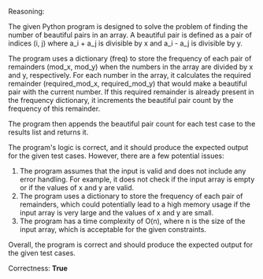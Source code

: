 Reasoning:

The given Python program is designed to solve the problem of finding the number of beautiful pairs in an array. A beautiful pair is defined as a pair of indices (i, j) where a_i + a_j is divisible by x and a_i - a_j is divisible by y.

The program uses a dictionary (freq) to store the frequency of each pair of remainders (mod_x, mod_y) when the numbers in the array are divided by x and y, respectively. For each number in the array, it calculates the required remainder (required_mod_x, required_mod_y) that would make a beautiful pair with the current number. If this required remainder is already present in the frequency dictionary, it increments the beautiful pair count by the frequency of this remainder.

The program then appends the beautiful pair count for each test case to the results list and returns it.

The program's logic is correct, and it should produce the expected output for the given test cases. However, there are a few potential issues:

1.  The program assumes that the input is valid and does not include any error handling. For example, it does not check if the input array is empty or if the values of x and y are valid.
2.  The program uses a dictionary to store the frequency of each pair of remainders, which could potentially lead to a high memory usage if the input array is very large and the values of x and y are small.
3.  The program has a time complexity of O(n), where n is the size of the input array, which is acceptable for the given constraints.

Overall, the program is correct and should produce the expected output for the given test cases.

Correctness: **True**